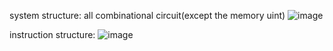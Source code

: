 system structure: all combinational circuit(except the memory uint)
![image](https://github.com/user-attachments/assets/df4d617f-d635-4545-9066-274f56cc5e01)


instruction structure:
![image](https://github.com/user-attachments/assets/29a38f02-d37a-426a-8586-0084b1ddf613)
